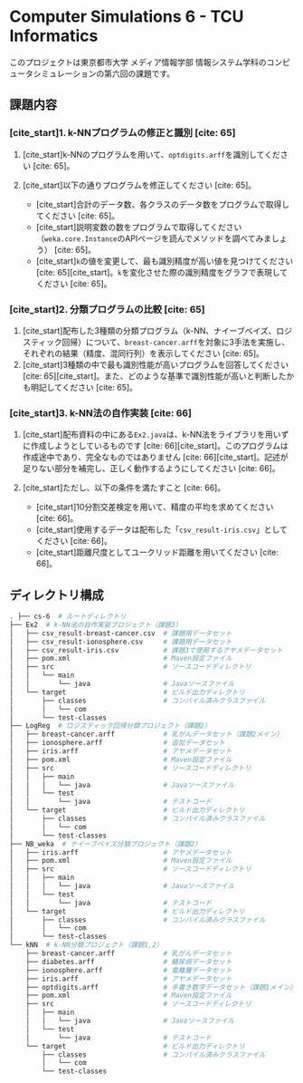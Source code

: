 # Computer Simulations 6 - TCU Informatics
このプロジェクトは東京都市大学 メディア情報学部 情報システム学科のコンピュータシミュレーションの第六回の課題です。

## 課題内容

### [cite_start]1. k-NNプログラムの修正と識別 [cite: 65]

1. [cite_start]k-NNのプログラムを用いて、`optdigits.arff`を識別してください [cite: 65]。

2. [cite_start]以下の通りプログラムを修正してください [cite: 65]。
    * [cite_start]合計のデータ数、各クラスのデータ数をプログラムで取得してください [cite: 65]。
    * [cite_start]説明変数の数をプログラムで取得してください（`weka.core.Instance`のAPIページを読んでメソッドを調べてみましょう） [cite: 65]。
    * [cite_start]`k`の値を変更して、最も識別精度が高い値を見つけてください [cite: 65][cite_start]。`k`を変化させた際の識別精度をグラフで表現してください [cite: 65]。

### [cite_start]2. 分類プログラムの比較 [cite: 65]

1. [cite_start]配布した3種類の分類プログラム（k-NN、ナイーブベイズ、ロジスティック回帰）について、`breast-cancer.arff`を対象に3手法を実施し、それぞれの結果（精度、混同行列）を表示してください [cite: 65]。
2.  [cite_start]3種類の中で最も識別性能が高いプログラムを回答してください [cite: 65][cite_start]。また、どのような基準で識別性能が高いと判断したかも明記してください [cite: 65]。

### [cite_start]3. k-NN法の自作実装 [cite: 66]

1. [cite_start]配布資料の中にある`Ex2.java`は、k-NN法をライブラリを用いずに作成しようとしているものです [cite: 66][cite_start]。このプログラムは作成途中であり、完全なものではありません [cite: 66][cite_start]。記述が足りない部分を補完し、正しく動作するようにしてください [cite: 66]。

2. [cite_start]ただし、以下の条件を満たすこと [cite: 66]。
    * [cite_start]10分割交差検定を用いて、精度の平均を求めてください [cite: 66]。
    * [cite_start]使用するデータは配布した「`csv_result-iris.csv`」としてください [cite: 66]。
    * [cite_start]距離尺度としてユークリッド距離を用いてください [cite: 66]。

## ディレクトリ構成

``` bash
. ├── cs-6  # ルートディレクトリ
├── Ex2  # k-NN法の自作実装プロジェクト（課題3）
│   ├── csv_result-breast-cancer.csv  # 課題用データセット
│   ├── csv_result-ionosphere.csv     # 課題用データセット
│   ├── csv_result-iris.csv           # 課題3で使用するアヤメデータセット
│   ├── pom.xml                       # Maven設定ファイル
│   ├── src                           # ソースコードディレクトリ
│   │   └── main
│   │       └── java                  # Javaソースファイル
│   └── target                        # ビルド出力ディレクトリ
│       ├── classes                   # コンパイル済みクラスファイル
│       │   └── com
│       └── test-classes
├── LogReg  # ロジスティック回帰分類プロジェクト（課題2）
│   ├── breast-cancer.arff            # 乳がんデータセット（課題2メイン）
│   ├── ionosphere.arff               # 追加データセット
│   ├── iris.arff                     # アヤメデータセット
│   ├── pom.xml                       # Maven設定ファイル
│   ├── src                           # ソースコードディレクトリ
│   │   ├── main
│   │   │   └── java                  # Javaソースファイル
│   │   └── test
│   │       └── java                  # テストコード
│   └── target                        # ビルド出力ディレクトリ
│       ├── classes                   # コンパイル済みクラスファイル
│       │   └── com
│       └── test-classes
├── NB_weka  # ナイーブベイズ分類プロジェクト（課題2）
│   ├── iris.arff                     # アヤメデータセット
│   ├── pom.xml                       # Maven設定ファイル
│   ├── src                           # ソースコードディレクトリ
│   │   ├── main
│   │   │   └── java                  # Javaソースファイル
│   │   └── test
│   │       └── java                  # テストコード
│   └── target                        # ビルド出力ディレクトリ
│       ├── classes                   # コンパイル済みクラスファイル
│       │   └── com
│       └── test-classes
└── kNN  # k-NN分類プロジェクト（課題1,2）
    ├── breast-cancer.arff            # 乳がんデータセット
    ├── diabetes.arff                 # 糖尿病データセット
    ├── ionosphere.arff               # 電離層データセット
    ├── iris.arff                     # アヤメデータセット
    ├── optdigits.arff                # 手書き数字データセット（課題1メイン）
    ├── pom.xml                       # Maven設定ファイル
    ├── src                           # ソースコードディレクトリ
    │   ├── main
    │   │   └── java                  # Javaソースファイル
    │   └── test
    │       └── java                  # テストコード
    └── target                        # ビルド出力ディレクトリ
        ├── classes                   # コンパイル済みクラスファイル
        │   └── com
        └── test-classes
```